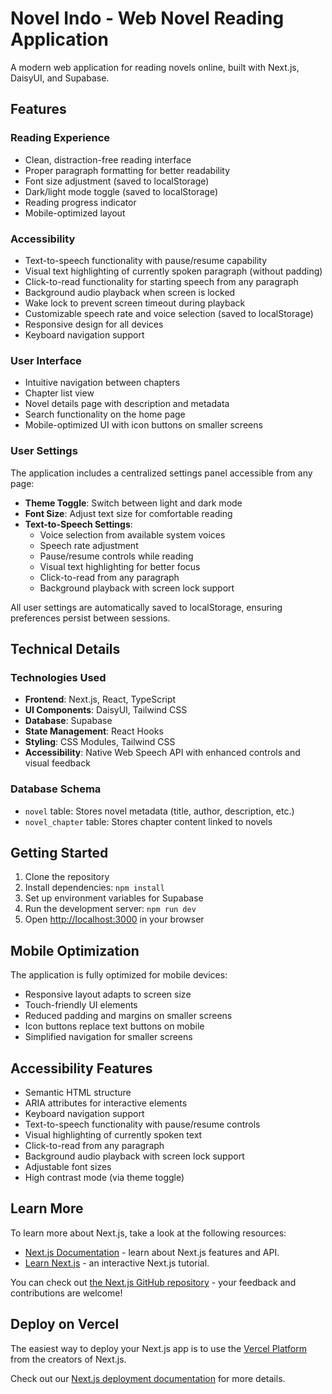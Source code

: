 # Novel Indo - Web Novel Reading Application

A modern web application for reading novels online, built with Next.js, DaisyUI, and Supabase.

## Features

### Reading Experience
- Clean, distraction-free reading interface
- Proper paragraph formatting for better readability
- Font size adjustment (saved to localStorage)
- Dark/light mode toggle (saved to localStorage)
- Reading progress indicator
- Mobile-optimized layout

### Accessibility
- Text-to-speech functionality with pause/resume capability
- Visual text highlighting of currently spoken paragraph (without padding)
- Click-to-read functionality for starting speech from any paragraph
- Background audio playback when screen is locked
- Wake lock to prevent screen timeout during playback
- Customizable speech rate and voice selection (saved to localStorage)
- Responsive design for all devices
- Keyboard navigation support

### User Interface
- Intuitive navigation between chapters
- Chapter list view
- Novel details page with description and metadata
- Search functionality on the home page
- Mobile-optimized UI with icon buttons on smaller screens

### User Settings
The application includes a centralized settings panel accessible from any page:
- **Theme Toggle**: Switch between light and dark mode
- **Font Size**: Adjust text size for comfortable reading
- **Text-to-Speech Settings**: 
  - Voice selection from available system voices
  - Speech rate adjustment
  - Pause/resume controls while reading
  - Visual text highlighting for better focus
  - Click-to-read from any paragraph
  - Background playback with screen lock support

All user settings are automatically saved to localStorage, ensuring preferences persist between sessions.

## Technical Details

### Technologies Used
- **Frontend**: Next.js, React, TypeScript
- **UI Components**: DaisyUI, Tailwind CSS
- **Database**: Supabase
- **State Management**: React Hooks
- **Styling**: CSS Modules, Tailwind CSS
- **Accessibility**: Native Web Speech API with enhanced controls and visual feedback

### Database Schema
- `novel` table: Stores novel metadata (title, author, description, etc.)
- `novel_chapter` table: Stores chapter content linked to novels

## Getting Started

1. Clone the repository
2. Install dependencies: `npm install`
3. Set up environment variables for Supabase
4. Run the development server: `npm run dev`
5. Open [http://localhost:3000](http://localhost:3000) in your browser

## Mobile Optimization

The application is fully optimized for mobile devices:
- Responsive layout adapts to screen size
- Touch-friendly UI elements
- Reduced padding and margins on smaller screens
- Icon buttons replace text buttons on mobile
- Simplified navigation for smaller screens

## Accessibility Features

- Semantic HTML structure
- ARIA attributes for interactive elements
- Keyboard navigation support
- Text-to-speech functionality with pause/resume controls
- Visual highlighting of currently spoken text
- Click-to-read from any paragraph
- Background audio playback with screen lock support
- Adjustable font sizes
- High contrast mode (via theme toggle)

## Learn More

To learn more about Next.js, take a look at the following resources:

- [Next.js Documentation](https://nextjs.org/docs) - learn about Next.js features and API.
- [Learn Next.js](https://nextjs.org/learn-pages-router) - an interactive Next.js tutorial.

You can check out [the Next.js GitHub repository](https://github.com/vercel/next.js) - your feedback and contributions are welcome!

## Deploy on Vercel

The easiest way to deploy your Next.js app is to use the [Vercel Platform](https://vercel.com/new?utm_medium=default-template&filter=next.js&utm_source=create-next-app&utm_campaign=create-next-app-readme) from the creators of Next.js.

Check out our [Next.js deployment documentation](https://nextjs.org/docs/pages/building-your-application/deploying) for more details.
